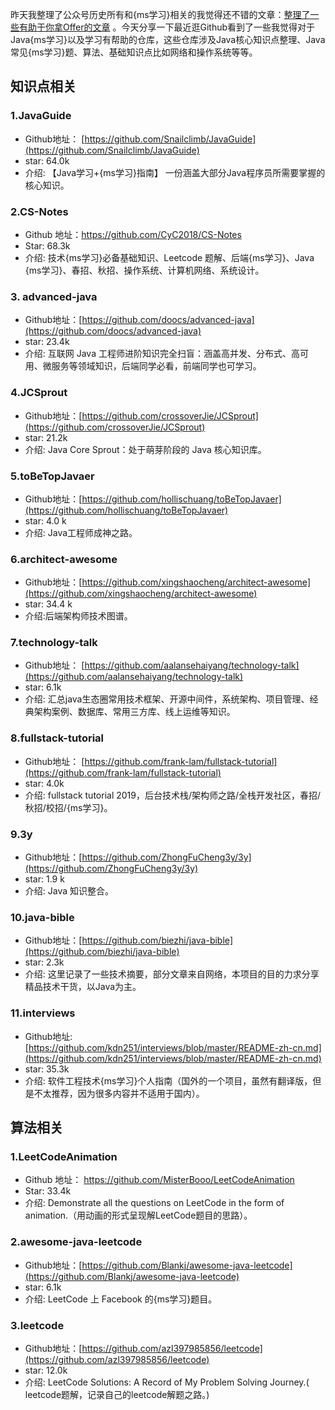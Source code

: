 昨天我整理了公众号历史所有和{ms学习}相关的我觉得还不错的文章：[整理了一些有助于你拿Offer的文章](<https://mp.weixin.qq.com/s?__biz=Mzg2OTA0Njk0OA==&mid=2247485434&idx=1&sn=f6bdf19d2594bf719e149e48d1384340&chksm=cea24831f9d5c1278617d347238f65f0481f36291675f05fabb382b69ea0ff3adae7ee6e6524&token=1452779379&lang=zh_CN#rd>) 。今天分享一下最近逛Github看到了一些我觉得对于Java{ms学习}以及学习有帮助的仓库，这些仓库涉及Java核心知识点整理、Java常见{ms学习}题、算法、基础知识点比如网络和操作系统等等。

## 知识点相关

### 1.JavaGuide

- Github地址： [https://github.com/Snailclimb/JavaGuide](https://github.com/Snailclimb/JavaGuide)
- star: 64.0k
- 介绍: 【Java学习+{ms学习}指南】 一份涵盖大部分Java程序员所需要掌握的核心知识。

### 2.CS-Notes

- Github 地址：<https://github.com/CyC2018/CS-Notes>
- Star:  68.3k 
- 介绍: 技术{ms学习}必备基础知识、Leetcode 题解、后端{ms学习}、Java {ms学习}、春招、秋招、操作系统、计算机网络、系统设计。

### 3. advanced-java

- Github地址：[https://github.com/doocs/advanced-java](https://github.com/doocs/advanced-java)
- star: 23.4k
- 介绍: 互联网 Java 工程师进阶知识完全扫盲：涵盖高并发、分布式、高可用、微服务等领域知识，后端同学必看，前端同学也可学习。

### 4.JCSprout

- Github地址：[https://github.com/crossoverJie/JCSprout](https://github.com/crossoverJie/JCSprout)
- star: 21.2k
- 介绍: Java Core Sprout：处于萌芽阶段的 Java 核心知识库。

### 5.toBeTopJavaer

- Github地址：[https://github.com/hollischuang/toBeTopJavaer](https://github.com/hollischuang/toBeTopJavaer)
- star: 4.0 k
- 介绍: Java工程师成神之路。

### 6.architect-awesome

- Github地址：[https://github.com/xingshaocheng/architect-awesome](https://github.com/xingshaocheng/architect-awesome)
- star: 34.4 k
- 介绍:后端架构师技术图谱。

### 7.technology-talk

- Github地址： [https://github.com/aalansehaiyang/technology-talk](https://github.com/aalansehaiyang/technology-talk)
- star: 6.1k
- 介绍: 汇总java生态圈常用技术框架、开源中间件，系统架构、项目管理、经典架构案例、数据库、常用三方库、线上运维等知识。

### 8.fullstack-tutorial

- Github地址： [https://github.com/frank-lam/fullstack-tutorial](https://github.com/frank-lam/fullstack-tutorial)
- star: 4.0k
- 介绍: fullstack tutorial 2019，后台技术栈/架构师之路/全栈开发社区，春招/秋招/校招/{ms学习}。

### 9.3y

- Github地址：[https://github.com/ZhongFuCheng3y/3y](https://github.com/ZhongFuCheng3y/3y)
- star: 1.9 k
- 介绍: Java 知识整合。

### 10.java-bible

- Github地址：[https://github.com/biezhi/java-bible](https://github.com/biezhi/java-bible)
- star: 2.3k
- 介绍:  这里记录了一些技术摘要，部分文章来自网络，本项目的目的力求分享精品技术干货，以Java为主。

### 11.interviews

- Github地址:  [https://github.com/kdn251/interviews/blob/master/README-zh-cn.md](https://github.com/kdn251/interviews/blob/master/README-zh-cn.md)
- star: 35.3k
- 介绍: 软件工程技术{ms学习}个人指南（国外的一个项目，虽然有翻译版，但是不太推荐，因为很多内容并不适用于国内）。

## 算法相关

### 1.LeetCodeAnimation

- Github 地址： <https://github.com/MisterBooo/LeetCodeAnimation>
- Star:  33.4k
- 介绍: Demonstrate all the questions on LeetCode in the form of animation.（用动画的形式呈现解LeetCode题目的思路）。

### 2.awesome-java-leetcode

- Github地址：[https://github.com/Blankj/awesome-java-leetcode](https://github.com/Blankj/awesome-java-leetcode)
- star: 6.1k
- 介绍:  LeetCode 上 Facebook 的{ms学习}题目。

### 3.leetcode

- Github地址：[https://github.com/azl397985856/leetcode](https://github.com/azl397985856/leetcode)
- star: 12.0k
- 介绍:  LeetCode Solutions: A Record of My Problem Solving Journey.( leetcode题解，记录自己的leetcode解题之路。)